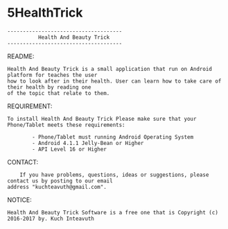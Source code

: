 # 5HealthTrick
	-------------------------------------
			  Health And Beauty Trick
	-------------------------------------

		
README:
	
	Health And Beauty Trick is a small application that run on Android platform for teaches the user
	how to look after in their health. User can learn how to take care of their health by reading one
	of the topic that relate to them.

REQUIREMENT:
	
	To install Health And Beauty Trick Please make sure that your Phone/Tablet meets these requirements:
		
			- Phone/Tablet must running Android Operating System
			- Android 4.1.1 Jelly-Bean or Higher
			- API Level 16 or Higher
	
CONTACT:

     	If you have problems, questions, ideas or suggestions, please contact us by posting to our email 
	address "kuchteavuth@gmail.com".
	
NOTICE:
	
	Health And Beauty Trick Software is a free one that is Copyright (c) 2016-2017 by. Kuch Inteavuth
